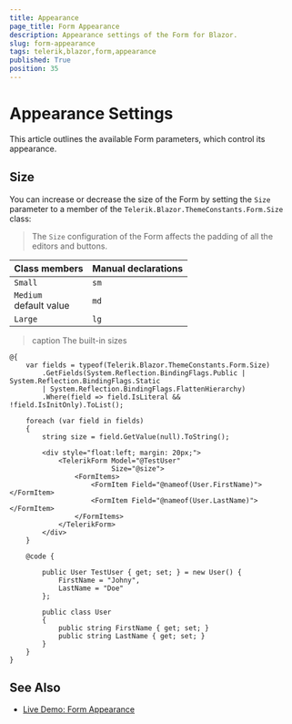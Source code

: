 ```yaml
---
title: Appearance
page_title: Form Appearance
description: Appearance settings of the Form for Blazor.
slug: form-appearance
tags: telerik,blazor,form,appearance
published: True
position: 35
---
```


# Appearance Settings

This article outlines the available Form parameters, which control its appearance.

## Size

You can increase or decrease the size of the Form by setting the `Size` parameter to a member of the `Telerik.Blazor.ThemeConstants.Form.Size` class:

>The `Size` configuration of the Form affects the padding of all the editors and buttons.

| Class members | Manual declarations |
|---------------|--------|
| `Small`   |`sm`|
| `Medium`<br /> default value   |`md`|
| `Large`   |`lg`|

>caption The built-in sizes

````CSHTML
@{
    var fields = typeof(Telerik.Blazor.ThemeConstants.Form.Size)
        .GetFields(System.Reflection.BindingFlags.Public | System.Reflection.BindingFlags.Static
        | System.Reflection.BindingFlags.FlattenHierarchy)
        .Where(field => field.IsLiteral && !field.IsInitOnly).ToList();

    foreach (var field in fields)
    {
        string size = field.GetValue(null).ToString();

        <div style="float:left; margin: 20px;">
            <TelerikForm Model="@TestUser"
                         Size="@size">
                <FormItems>
                    <FormItem Field="@nameof(User.FirstName)"></FormItem>
                    <FormItem Field="@nameof(User.LastName)"></FormItem>
                </FormItems>
            </TelerikForm>
        </div>
    }

    @code {

        public User TestUser { get; set; } = new User() {
            FirstName = "Johny",
            LastName = "Doe"
        };

        public class User
        {
            public string FirstName { get; set; }
            public string LastName { get; set; }
        }
    }
}
````

## See Also

  * [Live Demo: Form Appearance](https://demos.telerik.com/blazor-ui/form/appearance)

